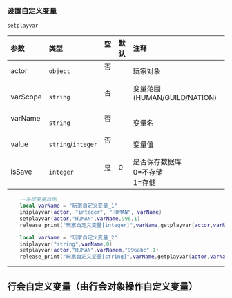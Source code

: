### 设置自定义变量

`setplayvar`

| 参数     | 类型               | 空   | 默认 | 注释                                 |
| :------- | :----------------- | :--- | :--- | :----------------------------------- |
| actor    | `object`           | 否   |      | 玩家对象                             |
| varScope | `string`           | 否   |      | 变量范围(HUMAN/GUILD/NATION)         |
| varName  | `string`           | 否   |      | 变量名                               |
| value    | `string`/`integer` | 否   |      | 变量值                               |
| isSave   | `integer`          | 是   | 0    | 是否保存数据库<br>0=不存储<br>1=存储 |

```lua
    --系统变量示例
    local varName = "玩家自定义变量_1"
    iniplayvar(actor, "integer", "HUMAN", varName)
    setplayvar(actor,"HUMAN",varName,996,1)
    release_print("玩家自定义变量[integer]",varName,getplayvar(actor,varName))

    local varName = "玩家自定义变量_2"
    iniplayvar("string",varName,0)
    setplayvar(actor,"HUMAN",varNamem,"996abc",1)
    release_print("玩家自定义变量[string]",varName,getplayvar(actor,varName))
```

------------

## 行会自定义变量（由行会对象操作自定义变量）

